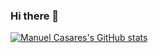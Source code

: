 ### Hi there 👋

<!--
**manucasares/manucasares** is a ✨ _special_ ✨ repository because its `README.md` (this file) appears on your GitHub profile.

Here are some ideas to get you started:

- 🔭 I’m currently working on ...
- 🌱 I’m currently learning ...
- 👯 I’m looking to collaborate on ...
- 🤔 I’m looking for help with ...
- 💬 Ask me about ...
- 📫 How to reach me: ...
- 😄 Pronouns: ...
- ⚡ Fun fact: ...
-->

[![Manuel Casares's GitHub stats](https://github-readme-stats.vercel.app/api?username=manucasares)](https://github.com/anuraghazra/github-readme-stats)

